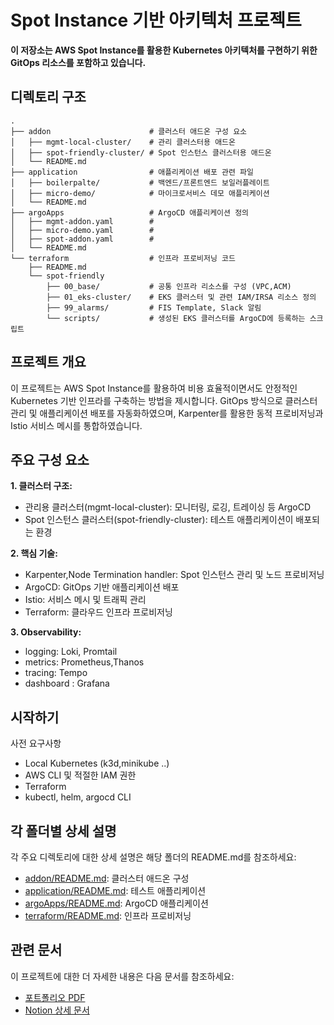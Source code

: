 # Spot Instance 기반 아키텍처 프로젝트

**이 저장소는 AWS Spot Instance를 활용한 Kubernetes 아키텍처를 구현하기 위한 GitOps 리소스를 포함하고 있습니다.**

## 디렉토리 구조

```
.
├── addon                      # 클러스터 애드온 구성 요소   
│   ├── mgmt-local-cluster/    # 관리 클러스터용 애드온  
│   ├── spot-friendly-cluster/ # Spot 인스턴스 클러스터용 애드온  
│   └── README.md 
├── application                # 애플리케이션 배포 관련 파일  
│   ├── boilerpalte/           # 백엔드/프론트엔드 보일러플레이트  
│   ├── micro-demo/            # 마이크로서비스 데모 애플리케이션  
│   └── README.md  
├── argoApps                   # ArgoCD 애플리케이션 정의  
│   ├── mgmt-addon.yaml        # 
│   ├── micro-demo.yaml        #  
│   ├── spot-addon.yaml        #  
│   └── README.md 
└── terraform                  # 인프라 프로비저닝 코드  
    ├── README.md 
    └── spot-friendly
        ├── 00_base/           # 공통 인프라 리소스를 구성 (VPC,ACM)
        ├── 01_eks-cluster/    # EKS 클러스터 및 관련 IAM/IRSA 리소스 정의
        ├── 99_alarms/         # FIS Template, Slack 알림
        └── scripts/           # 생성된 EKS 클러스터를 ArgoCD에 등록하는 스크립트       
```


## 프로젝트 개요

이 프로젝트는 AWS Spot Instance를 활용하여 비용 효율적이면서도 안정적인 Kubernetes 기반 인프라를 구축하는 방법을 제시합니다. GitOps 방식으로 클러스터 관리 및 애플리케이션 배포를 자동화하였으며, Karpenter를 활용한 동적 프로비저닝과 Istio 서비스 메시를 통합하였습니다.

## 주요 구성 요소

**1. 클러스터 구조:**
- 관리용 클러스터(mgmt-local-cluster): 모니터링, 로깅, 트레이싱 등 ArgoCD
- Spot 인스턴스 클러스터(spot-friendly-cluster): 테스트 애플리케이션이 배포되는 환경

**2. 핵심 기술:**
- Karpenter,Node Termination handler: Spot 인스턴스 관리 및 노드 프로비저닝
- ArgoCD: GitOps 기반 애플리케이션 배포 
- Istio: 서비스 메시 및 트래픽 관리
- Terraform: 클라우드 인프라 프로비저닝

**3. Observability:**
- logging: Loki, Promtail
- metrics: Prometheus,Thanos 
- tracing: Tempo
- dashboard : Grafana

## 시작하기

사전 요구사항
- Local Kubernetes (k3d,minikube ..)
- AWS CLI 및 적절한 IAM 권한
- Terraform 
- kubectl, helm, argocd CLI

## 각 폴더별 상세 설명

각 주요 디렉토리에 대한 상세 설명은 해당 폴더의 README.md를 참조하세요:
- [addon/README.md](./addon/README.md): 클러스터 애드온 구성
- [application/README.md](./application/README.md): 테스트 애플리케이션 
- [argoApps/README.md](./argoApps/README.md): ArgoCD 애플리케이션
- [terraform/README.md](./terraform/README.md): 인프라 프로비저닝

## 관련 문서

이 프로젝트에 대한 더 자세한 내용은 다음 문서를 참조하세요:
- [포트폴리오 PDF](https://drive.google.com/file/d/1K1Hwhcgs2Xzy9ImweJGmnp4OaLJjKv2_/view?usp=drive_link)
- [Notion 상세 문서](https://jongone.notion.site/Spot-Friendly-Architecture-1eeed8530d818053b1e8c08b75ed04ca?pvs=74)
